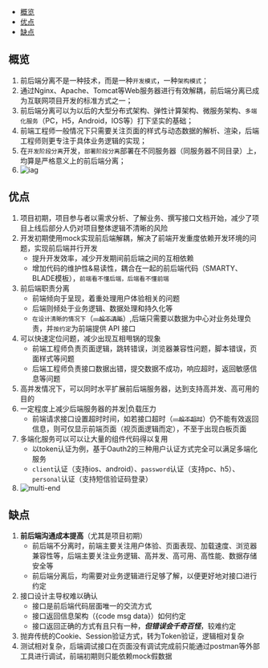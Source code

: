 <!-- MarkdownTOC levels="2,3" autolink="true" autoanchor="true" style="unordered" markdown_preview="gitlab" -->

- [概览](#%E6%A6%82%E8%A7%88)
- [优点](#%E4%BC%98%E7%82%B9)
- [缺点](#%E7%BC%BA%E7%82%B9)

<!-- /MarkdownTOC -->
<a id="%E6%A6%82%E8%A7%88"></a>
## 概览
1. 前后端分离不是一种技术，而是一种`开发模式`，一种`架构模式`；
2. 通过Nginx、Apache、Tomcat等Web服务器进行有效解耦，前后端分离已成为互联网项目开发的标准方式之一；
3. 前后端分离可以为以后的大型分布式架构、弹性计算架构、微服务架构、`多端化服务`（PC，H5，Android，IOS等）打下坚实的基础；
4. 前端工程师一般情况下只需要关注页面的样式与动态数据的解析、渲染，后端工程师则更专注于具体业务逻辑的实现；
5. 在`开发阶段分离`开发，`部署阶段分离`部署在不同服务器（同服务器不同目录）上，均算是严格意义上的前后端分离；
6. ![iag](/storage/contract.jpg)

<a id="%E4%BC%98%E7%82%B9"></a>
## 优点
1. 项目初期，项目参与者以需求分析、了解业务、撰写接口文档开始，减少了项目上线后部分人仍对项目整体逻辑不清晰的风险
2. 开发初期使用mock实现前后端解耦，解决了前端开发重度依赖开发环境的问题，实现前后端并行开发
   - 提升开发效率，减少开发期间前后端之间的互相依赖
   - 增加代码的维护性&易读性，耦合在一起的前后端代码（SMARTY、BLADE模板），`前端看不懂后端，后端看不懂前端`
3. 前后端职责分离
   - 前端倾向于呈现，着重处理用户体验相关的问题
   - 后端则倾处于业务逻辑、数据处理和持久化等
   - `在设计清晰的情况下`（~~`一般不清晰`~~）,后端只需要以数据为中心对业务处理负责，并`按约定`为前端提供 API 接口
4. 可以快速定位问题，减少出现互相甩锅的现象
   - 前端工程师负责页面逻辑，跳转错误，浏览器兼容性问题，脚本错误，页面样式等问题
   - 后端工程师负责接口数据出错，提交数据不成功，响应超时，返回敏感信息等问题
5. 高并发情况下，可以同时水平扩展前后端服务器，达到支持高并发、高可用的目的
6. 一定程度上减少后端服务器的并发|负载压力
   - 前端请求接口设置超时时间，如若接口超时（~~`一般不超时`~~）仍不能有效返回信息，则可仅显示前端页面（视页面逻辑而定），不至于出现白板页面
7. 多端化服务可以可以让大量的组件代码得以复用
   - 以token认证为例，基于Oauth2的三种用户认证方式完全可以满足多端化服务
   - `client`认证（支持ios、android）、`password`认证（支持pc、h5）、`personal`认证（支持短信验证码登录）
8. ![multi-end](/storage/ispsystem.png)

<a id="%E7%BC%BA%E7%82%B9"></a>
## 缺点
1. **前后端沟通成本提高**（尤其是项目初期）
   - 前后端不分离时，前端主要关注用户体验、页面表现、加载速度、浏览器兼容性等，后端主要关注业务逻辑、高并发、高可用、高性能、数据存储安全等
   - 前后端分离后，均需要对业务逻辑进行足够了解，以便更好地对接口进行约定
2. 接口设计主导权难以确认
   - 接口是前后端代码层面唯一的交流方式
   - 接口返回信息架构（{code msg data}）如何约定
   - 接口返回正确的方式有且只有一种，***但错误会千奇百怪***，较难约定
3. 抛弃传统的Cookie、Session验证方式，转为Token验证，逻辑相对复杂
4. 测试相对复杂，后端调试接口在页面没有调试完成前只能通过postman等外部工具进行调试，前端初期则只能依赖mock假数据


